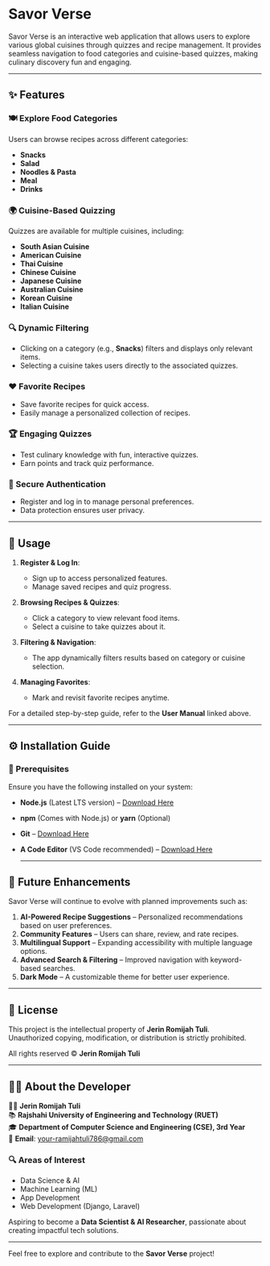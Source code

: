 # Savor Verse

Savor Verse is an interactive web application that allows users to explore various global cuisines through quizzes and recipe management. It provides seamless navigation to food categories and cuisine-based quizzes, making culinary discovery fun and engaging.

---

## ✨ Features

### 🍽️ Explore Food Categories
Users can browse recipes across different categories:
- **Snacks**
- **Salad**
- **Noodles & Pasta**
- **Meal**
- **Drinks**

### 🌍 Cuisine-Based Quizzing
Quizzes are available for multiple cuisines, including:
- **South Asian Cuisine**
- **American Cuisine**
- **Thai Cuisine**
- **Chinese Cuisine**
- **Japanese Cuisine**
- **Australian Cuisine**
- **Korean Cuisine**
- **Italian Cuisine**

### 🔍 Dynamic Filtering
- Clicking on a category (e.g., **Snacks**) filters and displays only relevant items.
- Selecting a cuisine takes users directly to the associated quizzes.

### ❤️ Favorite Recipes
- Save favorite recipes for quick access.
- Easily manage a personalized collection of recipes.

### 🏆 Engaging Quizzes
- Test culinary knowledge with fun, interactive quizzes.
- Earn points and track quiz performance.

### 🔐 Secure Authentication
- Register and log in to manage personal preferences.
- Data protection ensures user privacy.

---

## 🚀 Usage

1. **Register & Log In**:
   - Sign up to access personalized features.
   - Manage saved recipes and quiz progress.

2. **Browsing Recipes & Quizzes**:
   - Click a category to view relevant food items.
   - Select a cuisine to take quizzes about it.

3. **Filtering & Navigation**:
   - The app dynamically filters results based on category or cuisine selection.

4. **Managing Favorites**:
   - Mark and revisit favorite recipes anytime.

For a detailed step-by-step guide, refer to the **User Manual** linked above.

---

## ⚙️ Installation Guide

### 🔹 Prerequisites
Ensure you have the following installed on your system:
- **Node.js** (Latest LTS version) – [Download Here](https://nodejs.org/)
- **npm** (Comes with Node.js) or **yarn** (Optional)
- **Git** – [Download Here](https://git-scm.com/)
- **A Code Editor** (VS Code recommended) – [Download Here](https://code.visualstudio.com/)

  ---
## 🔮 Future Enhancements

Savor Verse will continue to evolve with planned improvements such as:
1. **AI-Powered Recipe Suggestions** – Personalized recommendations based on user preferences.
2. **Community Features** – Users can share, review, and rate recipes.
3. **Multilingual Support** – Expanding accessibility with multiple language options.
4. **Advanced Search & Filtering** – Improved navigation with keyword-based searches.
5. **Dark Mode** – A customizable theme for better user experience.

---

## 📜 License

This project is the intellectual property of **Jerin Romijah Tuli**.  
Unauthorized copying, modification, or distribution is strictly prohibited.  

All rights reserved © **Jerin Romijah Tuli**

---

## 👩‍💻 About the Developer

👩‍💻 **Jerin Romijah Tuli**  
📚 **Rajshahi University of Engineering and Technology (RUET)**  
🎓 **Department of Computer Science and Engineering (CSE), 3rd Year**  
📧 **Email**: [your-ramijahtuli786@gmail.com](mailto:ramijahtuli786@gmail.com)  

### 🔍 Areas of Interest
- Data Science & AI
- Machine Learning (ML)
- App Development
- Web Development (Django, Laravel)

Aspiring to become a **Data Scientist & AI Researcher**, passionate about creating impactful tech solutions.

---


Feel free to explore and contribute to the **Savor Verse** project!
